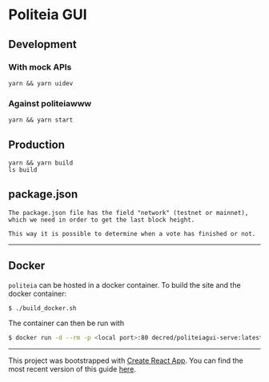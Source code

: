 # Politeia GUI

## Development

### With mock APIs

    yarn && yarn uidev

### Against politeiawww

    yarn && yarn start

## Production

    yarn && yarn build
    ls build

## package.json

    The package.json file has the field "network" (testnet or mainnet),
    which we need in order to get the last block height.

    This way it is possible to determine when a vote has finished or not.
---
## Docker

`politeia` can be hosted in a docker container. To build the site and the docker container:

```bash
$ ./build_docker.sh
```

The container can then be run with

```bash
$ docker run -d --rm -p <local port>:80 decred/politeiagui-serve:latest
```

---

This project was bootstrapped with [Create React App](https://github.com/facebookincubator/create-react-app).
You can find the most recent version of this guide [here](https://github.com/facebookincubator/create-react-app/blob/master/packages/react-scripts/template/README.md).
